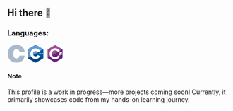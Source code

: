 ## Hi there 👋

<h3 align="left">Languages:</h3>
<p align="left"> <a rel="noreferrer"> <img src="https://raw.githubusercontent.com/devicons/devicon/master/icons/c/c-original.svg" alt="c" width="40" height="40"/> </a> <a rel="noreferrer"> <img src="https://raw.githubusercontent.com/devicons/devicon/master/icons/cplusplus/cplusplus-original.svg" alt="cplusplus" width="40" height="40"/> </a> <a href="" target="_blank" rel="noreferrer"> <img src="https://raw.githubusercontent.com/devicons/devicon/master/icons/csharp/csharp-original.svg" alt="csharp" width="40" height="40"/> </a> </p>

#### Note
This profile is a work in progress—more projects coming soon! Currently, it primarily showcases code from my hands-on learning journey.

<!--
**TDbuilds/TDbuilds** is a ✨ _special_ ✨ repository because its `README.md` (this file) appears on your GitHub profile.

![Your GitHub Stats](https://github-readme-stats.vercel.app/api?username=tofrad&show_icons=true&theme=dark&hide_border=true)
![Top Languages](https://github-readme-stats.vercel.app/api/top-langs/?username=tofrad&layout=compact&theme=dark&hide_border=true)

![Streak Stats](https://github-readme-streak-stats.herokuapp.com/?user=tofrad&theme=dark&hide_border=true&date_format=j%20M%5B%20Y%5D)

Here are some ideas to get you started:

- 🔭 I’m currently working on ...
- 🌱 I’m currently learning ...
- 👯 I’m looking to collaborate on ...
- 🤔 I’m looking for help with ...
- 💬 Ask me about ...
- 📫 How to reach me: ...
- 😄 Pronouns: ...
- ⚡ Fun fact: ...
-->
